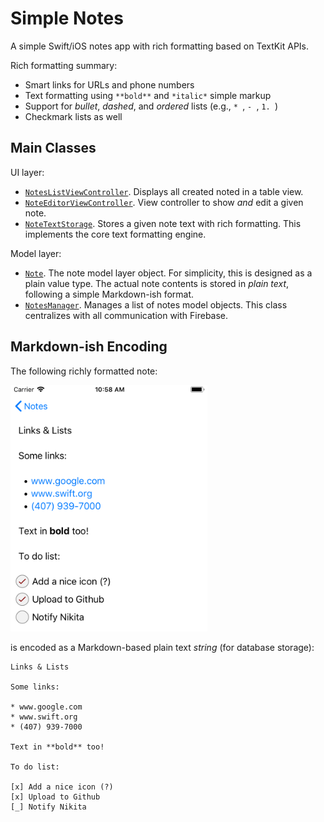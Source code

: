 # Simple Notes

A simple Swift/iOS notes app with rich formatting based on TextKit APIs.

Rich formatting summary:

* Smart links for URLs and phone numbers
* Text formatting using `**bold**` and `*italic*` simple markup
* Support for *bullet*, *dashed*, and *ordered* lists (e.g., `* `, `- `, `1. `)
* Checkmark lists as well

## Main Classes ##

UI layer:

* [`NotesListViewController`][NotesListViewController.swift]. Displays all created noted in a table view.
* [`NoteEditorViewController`][NoteEditorViewController.swift]. View controller to show *and* edit a given note.
* [`NoteTextStorage`][NoteTextStorage.swift]. Stores a given note text with rich formatting. This implements the core text formatting engine.

Model layer:

* [`Note`][Note.swift]. The note model layer object. For simplicity, this is designed as a plain value type. The actual note contents is stored in *plain text*, following a simple Markdown-ish format.
* [`NotesManager`][NotesManager.swift]. Manages a list of notes model objects. This class centralizes with all communication with Firebase.

## Markdown-ish Encoding ##

The following richly formatted note:

<img src="Screenshots/note-editor.png" width="315">

is encoded as a Markdown-based plain text *string* (for database storage):

```
Links & Lists

Some links:

* www.google.com
* www.swift.org
* (407) 939-7000

Text in **bold** too!

To do list:

[x] Add a nice icon (?)
[x] Upload to Github
[_] Notify Nikita
```

[NotesListViewController.swift]: https://github.com/pmattos/Simple-Notes/blob/master/Simple%20Notes/NotesListViewController.swift#L73

[NoteEditorViewController.swift]: https://github.com/pmattos/Simple-Notes/blob/master/Simple%20Notes/NoteEditorViewController.swift#L11

[NoteTextStorage.swift]: https://github.com/pmattos/Simple-Notes/blob/master/Simple%20Notes/NoteTextStorage.swift#L11

[Note.swift]: https://github.com/pmattos/Simple-Notes/blob/master/Simple%20Notes/NotesManager.swift#L174

[NotesManager.swift]: https://github.com/pmattos/Simple-Notes/blob/master/Simple%20Notes/NotesManager.swift#L13

